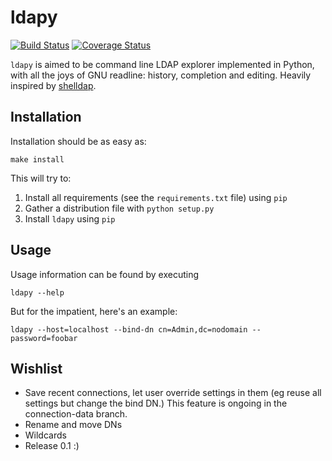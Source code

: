 ldapy
=====

[![Build Status](https://travis-ci.org/rootmos/ldapy.svg)](https://travis-ci.org/rootmos/ldapy)
[![Coverage Status](https://coveralls.io/repos/rootmos/ldapy/badge.png)](https://coveralls.io/r/rootmos/ldapy)

`ldapy` is aimed to be command line LDAP explorer implemented in Python, with
all the joys of GNU readline: history, completion and editing.
Heavily inspired by [shelldap](http://projects.martini.nu/shelldap).

Installation
------------
Installation should be as easy as:

```
make install
```

This will try to:

1. Install all requirements (see the `requirements.txt` file) using `pip`
2. Gather a distribution file with `python setup.py`
3. Install `ldapy` using `pip`

Usage
-----
Usage information can be found by executing
```
ldapy --help
```

But for the impatient, here's an example:
```
ldapy --host=localhost --bind-dn cn=Admin,dc=nodomain --password=foobar
```

Wishlist
--------
* Save recent connections, let user override settings in them (eg reuse all
  settings but change the bind DN.) This feature is ongoing in the
  connection-data branch.
* Rename and move DNs
* Wildcards
* Release 0.1 :)

